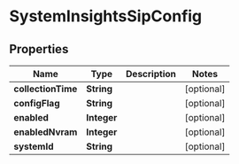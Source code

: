 
# SystemInsightsSipConfig

## Properties
Name | Type | Description | Notes
------------ | ------------- | ------------- | -------------
**collectionTime** | **String** |  |  [optional]
**configFlag** | **String** |  |  [optional]
**enabled** | **Integer** |  |  [optional]
**enabledNvram** | **Integer** |  |  [optional]
**systemId** | **String** |  |  [optional]



